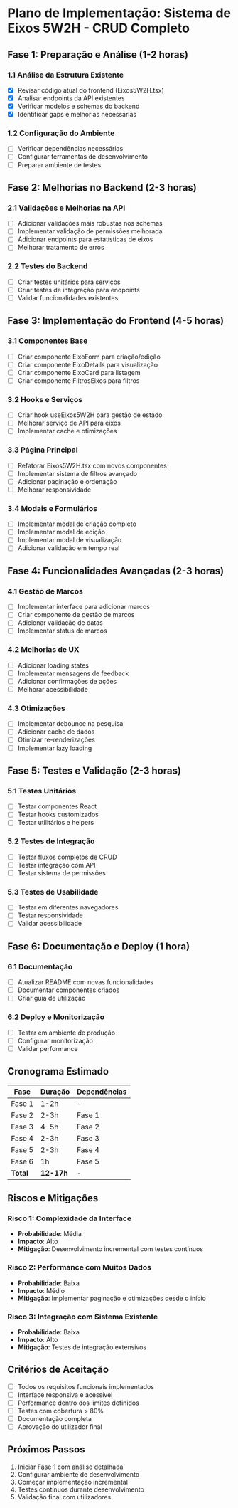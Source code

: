 # Plano de Implementação: Sistema de Eixos 5W2H - CRUD Completo

## Fase 1: Preparação e Análise (1-2 horas)

### 1.1 Análise da Estrutura Existente
- [x] Revisar código atual do frontend (Eixos5W2H.tsx)
- [x] Analisar endpoints da API existentes
- [x] Verificar modelos e schemas do backend
- [x] Identificar gaps e melhorias necessárias

### 1.2 Configuração do Ambiente
- [ ] Verificar dependências necessárias
- [ ] Configurar ferramentas de desenvolvimento
- [ ] Preparar ambiente de testes

## Fase 2: Melhorias no Backend (2-3 horas)

### 2.1 Validações e Melhorias na API
- [ ] Adicionar validações mais robustas nos schemas
- [ ] Implementar validação de permissões melhorada
- [ ] Adicionar endpoints para estatísticas de eixos
- [ ] Melhorar tratamento de erros

### 2.2 Testes do Backend
- [ ] Criar testes unitários para serviços
- [ ] Criar testes de integração para endpoints
- [ ] Validar funcionalidades existentes

## Fase 3: Implementação do Frontend (4-5 horas)

### 3.1 Componentes Base
- [ ] Criar componente EixoForm para criação/edição
- [ ] Criar componente EixoDetails para visualização
- [ ] Criar componente EixoCard para listagem
- [ ] Criar componente FiltrosEixos para filtros

### 3.2 Hooks e Serviços
- [ ] Criar hook useEixos5W2H para gestão de estado
- [ ] Melhorar serviço de API para eixos
- [ ] Implementar cache e otimizações

### 3.3 Página Principal
- [ ] Refatorar Eixos5W2H.tsx com novos componentes
- [ ] Implementar sistema de filtros avançado
- [ ] Adicionar paginação e ordenação
- [ ] Melhorar responsividade

### 3.4 Modais e Formulários
- [ ] Implementar modal de criação completo
- [ ] Implementar modal de edição
- [ ] Implementar modal de visualização
- [ ] Adicionar validação em tempo real

## Fase 4: Funcionalidades Avançadas (2-3 horas)

### 4.1 Gestão de Marcos
- [ ] Implementar interface para adicionar marcos
- [ ] Criar componente de gestão de marcos
- [ ] Adicionar validação de datas
- [ ] Implementar status de marcos

### 4.2 Melhorias de UX
- [ ] Adicionar loading states
- [ ] Implementar mensagens de feedback
- [ ] Adicionar confirmações de ações
- [ ] Melhorar acessibilidade

### 4.3 Otimizações
- [ ] Implementar debounce na pesquisa
- [ ] Adicionar cache de dados
- [ ] Otimizar re-renderizações
- [ ] Implementar lazy loading

## Fase 5: Testes e Validação (2-3 horas)

### 5.1 Testes Unitários
- [ ] Testar componentes React
- [ ] Testar hooks customizados
- [ ] Testar utilitários e helpers

### 5.2 Testes de Integração
- [ ] Testar fluxos completos de CRUD
- [ ] Testar integração com API
- [ ] Testar sistema de permissões

### 5.3 Testes de Usabilidade
- [ ] Testar em diferentes navegadores
- [ ] Testar responsividade
- [ ] Validar acessibilidade

## Fase 6: Documentação e Deploy (1 hora)

### 6.1 Documentação
- [ ] Atualizar README com novas funcionalidades
- [ ] Documentar componentes criados
- [ ] Criar guia de utilização

### 6.2 Deploy e Monitorização
- [ ] Testar em ambiente de produção
- [ ] Configurar monitorização
- [ ] Validar performance

## Cronograma Estimado

| Fase | Duração | Dependências |
|------|---------|--------------|
| Fase 1 | 1-2h | - |
| Fase 2 | 2-3h | Fase 1 |
| Fase 3 | 4-5h | Fase 2 |
| Fase 4 | 2-3h | Fase 3 |
| Fase 5 | 2-3h | Fase 4 |
| Fase 6 | 1h | Fase 5 |
| **Total** | **12-17h** | - |

## Riscos e Mitigações

### Risco 1: Complexidade da Interface
- **Probabilidade**: Média
- **Impacto**: Alto
- **Mitigação**: Desenvolvimento incremental com testes contínuos

### Risco 2: Performance com Muitos Dados
- **Probabilidade**: Baixa
- **Impacto**: Médio
- **Mitigação**: Implementar paginação e otimizações desde o início

### Risco 3: Integração com Sistema Existente
- **Probabilidade**: Baixa
- **Impacto**: Alto
- **Mitigação**: Testes de integração extensivos

## Critérios de Aceitação

- [ ] Todos os requisitos funcionais implementados
- [ ] Interface responsiva e acessível
- [ ] Performance dentro dos limites definidos
- [ ] Testes com cobertura > 80%
- [ ] Documentação completa
- [ ] Aprovação do utilizador final

## Próximos Passos

1. Iniciar Fase 1 com análise detalhada
2. Configurar ambiente de desenvolvimento
3. Começar implementação incremental
4. Testes contínuos durante desenvolvimento
5. Validação final com utilizadores
